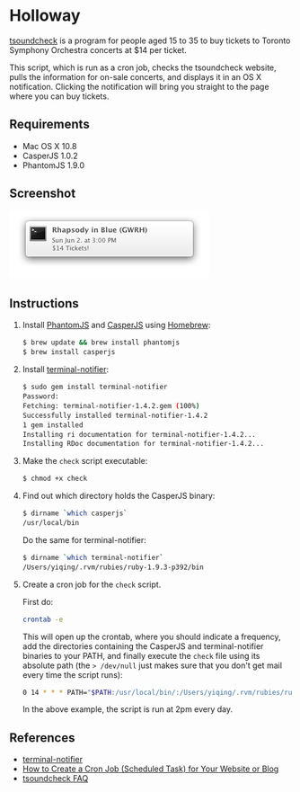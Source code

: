 # Holloway

[tsoundcheck](http://www.tso.ca/tsoundcheck/default.aspx) is a program for 
people aged 15 to 35 to buy tickets to Toronto Symphony Orchestra concerts at 
$14 per ticket. 

This script, which is run as a cron job, checks the tsoundcheck website, pulls
the information for on-sale concerts, and displays it in an OS X notification. 
Clicking the notification will bring you straight to the page where you can buy 
tickets. 


## Requirements

* Mac OS X 10.8
* CasperJS 1.0.2
* PhantomJS 1.9.0


## Screenshot

![notification](screenshots/notification.png)  


## Instructions

1. Install [PhantomJS](http://phantomjs.org/) and 
   [CasperJS](http://casperjs.org/) using [Homebrew](http://mxcl.github.io/homebrew/):

    ```bash
    $ brew update && brew install phantomjs
    $ brew install casperjs
    ```

1. Install [terminal-notifier](https://github.com/alloy/terminal-notifier):

    ```bash
    $ sudo gem install terminal-notifier
    Password:
    Fetching: terminal-notifier-1.4.2.gem (100%)
    Successfully installed terminal-notifier-1.4.2
    1 gem installed
    Installing ri documentation for terminal-notifier-1.4.2...
    Installing RDoc documentation for terminal-notifier-1.4.2...
    ```

1. Make the `check` script executable:

    ```bash
    $ chmod +x check
    ```

1. Find out which directory holds the CasperJS binary:

    ```bash
    $ dirname `which casperjs`
    /usr/local/bin
    ```

    Do the same for terminal-notifier:

    ```bash
    $ dirname `which terminal-notifier`
    /Users/yiqing/.rvm/rubies/ruby-1.9.3-p392/bin
    ```

1. Create a cron job for the `check` script. 

    First do: 
    
    ```bash
    crontab -e
    ````
    
    This will open up the crontab, where you should indicate a frequency, 
    add the directories containing the CasperJS and terminal-notifier binaries
    to your PATH, and finally execute the `check` file using its absolute
    path (the `> /dev/null` just makes sure that you don't get mail every time
    the script runs): 

    ```bash
    0 14 * * * PATH="$PATH:/usr/local/bin/:/Users/yiqing/.rvm/rubies/ruby-1.9.3-p392/bin/" ~/Repos/holloway/check > /dev/null
    ```

    In the above example, the script is run at 2pm every day. 


## References

* [terminal-notifier](https://github.com/alloy/terminal-notifier)
* [How to Create a Cron Job (Scheduled Task) for Your Website or Blog](http://www.thesitewizard.com/general/set-cron-job.shtml)
* [tsoundcheck FAQ](http://www.tso.ca/tsoundcheck/FAQ.aspx)


